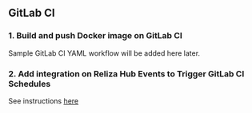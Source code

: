 ## GitLab CI

### 1. Build and push Docker image on GitLab CI
Sample GitLab CI YAML workflow will be added here later.

### 2. Add integration on Reliza Hub Events to Trigger GitLab CI Schedules

See instructions [here](./gitlabTrigger)